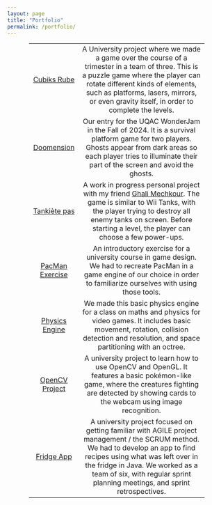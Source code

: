 ```yaml
---
layout: page
title: "Portfolio"
permalink: /portfolio/
---
```


<div style="margin-left: auto;
            margin-right: auto;
            width: 80%;">
<table>
<tbody>
<tr>
<td style="text-align: center;"><a href="https://uniren1-my.sharepoint.com/:f:/g/personal/theo_legoc_etudiant_univ-rennes_fr/Egij64MkoNBLqyhHhHxp6goBMCyWAls6H112O6XkQ14ncg?e=pRlmNN">Cubiks Rube</a></td>
<td style="text-align: center;">A University project where we made a game over the course of a trimester in a team of three. This is a puzzle game where the player can rotate different kinds of elements, such as platforms, lasers, mirrors, or even gravity itself, in order to complete the levels. </td>
</tr>
<tr>
<td style="text-align: center;"><a href="https://tea-enjoyers.itch.io/doomension">Doomension</a></td>
<td style="text-align: center;"> Our entry for the UQAC WonderJam in the Fall of 2024. It is a survival platform game for two players. Ghosts appear from dark areas so each player tries to illuminate their part of the screen and avoid the ghosts.</td>
</tr>
<tr>
<td style="text-align: center;"><a href="https://github.com/LeClaptain/tankiete-pas">Tankiète pas</a></td>
<td style="text-align: center;">A work in progress personal project with my friend <a href="https://github.com/LeClaptain">Ghali Mechkour</a>. The game is similar to Wii Tanks, with the player trying to destroy all enemy tanks on screen. Before starting a level, the player can choose a few power-ups.</td>
</tr>
<tr>
<td style="text-align: center;"><a href="https://github.com/tlegoc/UQAC_Pacman">PacMan Exercise</a></td>
<td style="text-align: center;"> An introductory exercise for a university course in game design. We had to recreate PacMan in a game engine of our choice in order to familiarize ourselves with using those tools.</td>
</tr>
<tr>
<td style="text-align: center;"><a href="https://github.com/LeClaptain/Math_physic_JV">Physics Engine</a></td>
<td style="text-align: center;"> We made this basic physics engine for a class on maths and physics for video games. It includes basic movement, rotation, collision detection and resolution, and space partitioning with an octree.</td>
</tr>   
<tr>
<td style="text-align: center;"><a href="https://devops.telecomste.fr/mechkour.ghali/projet-open-cv">OpenCV Project</a></td>
<td style="text-align: center;">A university project to learn how to use OpenCV and OpenGL. It features a basic pokémon-like game, where the creatures fighting are detected by showing cards to the webcam using image recognition.</td>
</tr>
<tr>
<td style="text-align: center;"><a href="https://devops.telecomste.fr/prinfo/2023-24/info10">Fridge App</a></td>
<td style="text-align: center;">A university project focused on getting familiar with AGILE project management / the SCRUM method. We had to develop an app to find recipes using what was left over in the fridge in Java. We worked as a team of six, with regular sprint planning meetings, and sprint retrospectives.</td>
</tr>
</tbody>
</table>
</div>


